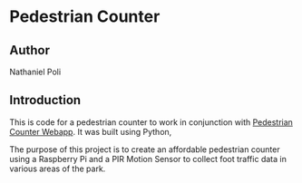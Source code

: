 # Pedestrian Counter

## Author
Nathaniel Poli

## Introduction

This is code for a pedestrian counter to work in conjunction with [Pedestrian Counter Webapp](http://github.com/njpoli/ddd-pedestrian-counter-webapp).  It was built using Python, <br>

The purpose of this project is to create an affordable pedestrian counter using a Raspberry Pi and a PIR Motion Sensor to collect foot traffic data in various areas of the park.


